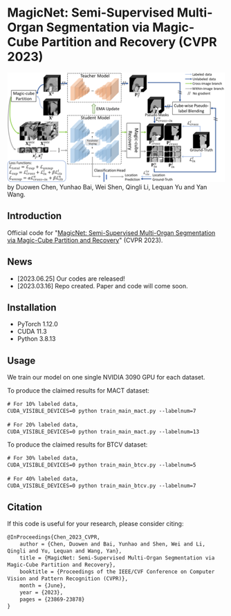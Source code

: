 # MagicNet: Semi-Supervised Multi-Organ Segmentation via Magic-Cube Partition and Recovery (CVPR 2023)

![framework](https://github.com/DeepMed-Lab-ECNU/MagicNet/blob/main/framework.png)
by Duowen Chen, Yunhao Bai, Wei Shen, Qingli Li, Lequan Yu and Yan Wang.
## Introduction
Official code for "[MagicNet: Semi-Supervised Multi-Organ Segmentation via Magic-Cube Partition and Recovery](https://arxiv.org/abs/2212.14310)" (CVPR 2023).

## News
- [2023.06.25] Our codes are released!
- [2023.03.16] Repo created. Paper and code will come soon.

## Installation
- PyTorch 1.12.0
- CUDA 11.3 
- Python 3.8.13

## Usage
We train our model on one single NVIDIA 3090 GPU for each dataset.

To produce the claimed results for MACT dataset:
```
# For 10% labeled data,
CUDA_VISIBLE_DEVICES=0 python train_main_mact.py --labelnum=7

# For 20% labeled data, 
CUDA_VISIBLE_DEVICES=0 python train_main_mact.py --labelnum=13
```
To produce the claimed results for BTCV dataset:
```
# For 30% labeled data,
CUDA_VISIBLE_DEVICES=0 python train_main_btcv.py --labelnum=5

# For 40% labeled data, 
CUDA_VISIBLE_DEVICES=0 python train_main_btcv.py --labelnum=7
```
## Citation
If this code is useful for your research, please consider citing:
```
@InProceedings{Chen_2023_CVPR, 
	author = {Chen, Duowen and Bai, Yunhao and Shen, Wei and Li, Qingli and Yu, Lequan and Wang, Yan}, 
	title = {MagicNet: Semi-Supervised Multi-Organ Segmentation via Magic-Cube Partition and Recovery}, 
	booktitle = {Proceedings of the IEEE/CVF Conference on Computer Vision and Pattern Recognition (CVPR)}, 
	month = {June}, 
	year = {2023}, 
	pages = {23869-23878} 
}
```
